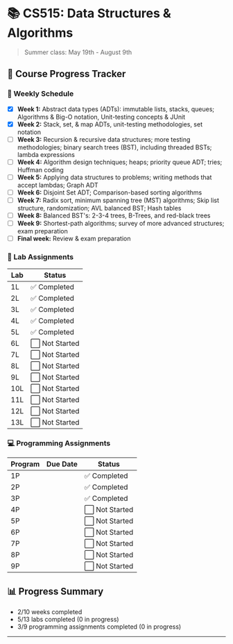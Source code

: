 # 📚 CS515: Data Structures & Algorithms
> Summer class: May 19th - August 9th

## 🎯 Course Progress Tracker

### 📅 Weekly Schedule
- [x] **Week 1:** Abstract data types (ADTs): immutable lists, stacks, queues; Algorithms & Big-O notation, Unit-testing concepts & JUnit
- [x] **Week 2:** Stack, set, & map ADTs, unit-testing methodologies, set notation
- [ ] **Week 3:** Recursion & recursive data structures; more testing methodologies; binary search trees (BST), including threaded BSTs; lambda expressions
- [ ] **Week 4:** Algorithm design techniques; heaps; priority queue ADT; tries; Huffman coding
- [ ] **Week 5:** Applying data structures to problems; writing methods that accept lambdas; Graph ADT
- [ ] **Week 6:** Disjoint Set ADT; Comparison-based sorting algorithms
- [ ] **Week 7:** Radix sort, minimum spanning tree (MST) algorithms; Skip list structure, randomization; AVL balanced BST; Hash tables
- [ ] **Week 8:** Balanced BST's: 2-3-4 trees, B-Trees, and red-black trees
- [ ] **Week 9:** Shortest-path algorithms; survey of more advanced structures; exam preparation
- [ ] **Final week:** Review & exam preparation

### 🧪 Lab Assignments
| Lab | Status |
|-----|--------|
| 1L | ✅ Completed |
| 2L | ✅ Completed |
| 3L | ✅ Completed |
| 4L | ✅ Completed |
| 5L | ✅ Completed |
| 6L | ⬜ Not Started |
| 7L | ⬜ Not Started |
| 8L | ⬜ Not Started |
| 9L | ⬜ Not Started |
| 10L | ⬜ Not Started |
| 11L | ⬜ Not Started |
| 12L | ⬜ Not Started |
| 13L | ⬜ Not Started |

### 💻 Programming Assignments
| Program | Due Date | Status |
|---------|----------|--------|
| 1P | | ✅ Completed |
| 2P | | ✅ Completed |
| 3P | | ✅ Completed |
| 4P | | ⬜ Not Started |
| 5P | | ⬜ Not Started |
| 6P | | ⬜ Not Started |
| 7P | | ⬜ Not Started |
| 8P | | ⬜ Not Started |
| 9P | | ⬜ Not Started |

## 📊 Progress Summary
- 2/10 weeks completed
- 5/13 labs completed (0 in progress)
- 3/9 programming assignments completed (0 in progress)

---




